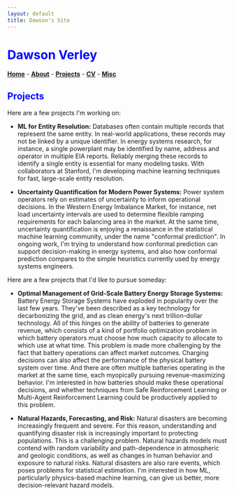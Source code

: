```yaml
---
layout: default
title: Dawson's Site
---
```


# <span style="color:blue">Dawson Verley</span>

[**Home**](./index.html) - [**About**](./about.html) - [**Projects**](./projects.html) - [**CV**](./assets/cv.pdf) - [**Misc**](./misc.html)

## <span style="color:blue">Projects</span>

Here are a few projects I'm working on:

- **ML for Entity Resolution:** Databases often contain multiple records that represent the same entity. In real-world applications, these records may not be linked by a unique identifier. In energy systems research, for instance, a single powerplant may be identified by name, address and operator in multiple EIA reports. Reliably merging these records to identify a single entity is essential for many modeling tasks. With collaborators at Stanford, I'm developing machine learning techniques for fast, large-scale entity resolution. 

- **Uncertainty Quantification for Modern Power Systems:** Power system operators rely on estimates of uncertainty to inform operational decisions. In the Western Energy Imbalance Market, for instance, net load uncertainty intervals are used to determine flexible ramping requirements for each balancing area in the market. At the same time, uncertainty quantification is enjoying a renaissance in the statistical machine learning community, under the name "conformal prediction". In ongoing work, I'm trying to understand how conformal prediction can support decision-making in energy systems, and also how conformal prediction compares to the simple heuristics currently used by energy systems engineers. 


Here are a few projects that I'd like to pursue someday:

- **Optimal Management of Grid-Scale Battery Energy Storage Systems:** Battery Energy Storage Systems have exploded in popularity over the last few years. They've been described as a key technology for decarbonizing the grid, and as clean energy's next trillion-dollar technology. All of this hinges on the ability of batteries to generate revenue, which consists of a kind of portfolio optimization problem in which battery operators must choose how much capacity to allocate to which use at what time. This problem is made more challenging by the fact that battery operations can affect market outcomes. Charging decisions can also affect the performance of the physical battery system over time. And there are often multiple batteries operating in the market at the same time, each myopically pursuing revenue-maximizing behavior. I'm interested in how batteries should make these operational decisions, and whether techniques from Safe Reinforcement Learning or Multi-Agent Reinforcement Learning could be productively applied to this problem. 


- **Natural Hazards, Forecasting, and Risk:** Natural disasters are becoming increasingly frequent and severe. For this reason, understanding and quantifying disaster risk is increasingly important to protecting populations. This is a challenging problem. Natural hazards models must contend with random variability and path-dependence in atmospheric and geologic conditions, as well as changes in human behavior and exposure to natural risks. Natural disasters are also rare events, which poses problems for statistical estimation. I'm interested in how ML, particularly physics-based machine learning, can give us better, more decision-relevant hazard models.



